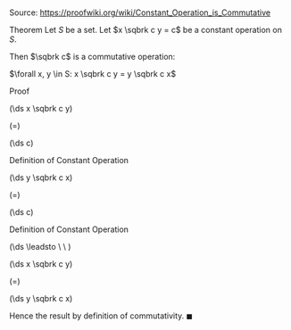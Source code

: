 # 

Source: https://proofwiki.org/wiki/Constant_Operation_is_Commutative

Theorem
Let $S$ be a set.
Let $x \sqbrk c y = c$ be a constant operation on $S$.

Then $\sqbrk c$ is a commutative operation:

$\forall x, y \in S: x \sqbrk c y = y \sqbrk c x$


Proof













\(\ds x \sqbrk c y\)

\(=\)







\(\ds c\)





Definition of Constant Operation














\(\ds y \sqbrk c x\)

\(=\)







\(\ds c\)





Definition of Constant Operation








\(\ds \leadsto \ \ \)





\(\ds x \sqbrk c y\)

\(=\)







\(\ds y \sqbrk c x\)










Hence the result by definition of commutativity.
$\blacksquare$





